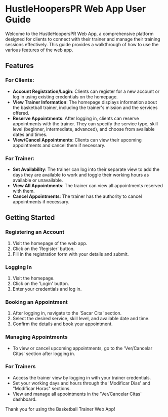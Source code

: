 
# HustleHoopersPR Web App User Guide

Welcome to the HustleHoopersPR Web App, a comprehensive platform designed for clients to connect with their trainer and manage their training sessions effectively. This guide provides a walkthrough of how to use the various features of the web app.

## Features

### For Clients:
- **Account Registration/Login**: Clients can register for a new account or log in using existing credentials on the homepage.
- **View Trainer Information**: The homepage displays information about the basketball trainer, including the trainer's mission and the services offered.
- **Reserve Appointments**: After logging in, clients can reserve appointments with the trainer. They can specify the service type, skill level (beginner, intermediate, advanced), and choose from available dates and times.
- **View/Cancel Appointments**: Clients can view their upcoming appointments and cancel them if necessary.

### For Trainer:
- **Set Availability**: The trainer can log into their separate view to add the days they are available to work and toggle their working hours as available or unavailable.
- **View All Appointments**: The trainer can view all appointments reserved with them.
- **Cancel Appointments**: The trainer has the authority to cancel appointments if necessary.

## Getting Started

### Registering an Account
1. Visit the homepage of the web app.
2. Click on the 'Register' button.
3. Fill in the registration form with your details and submit.

### Logging In
1. Visit the homepage.
2. Click on the 'Login' button.
3. Enter your credentials and log in.

### Booking an Appointment
1. After logging in, navigate to the 'Sacar Cita' section.
2. Select the desired service, skill level, and available date and time.
3. Confirm the details and book your appointment.

### Managing Appointments
- To view or cancel upcoming appointments, go to the 'Ver/Cancelar Citas' section after logging in.

### For Trainers
- Access the trainer view by logging in with your trainer credentials.
- Set your working days and hours through the 'Modificar Dias' and "Modificar Horas" sections.
- View and manage all appointments in the 'Ver/Cancelar Citas' dashboard.

Thank you for using the Basketball Trainer Web App!
